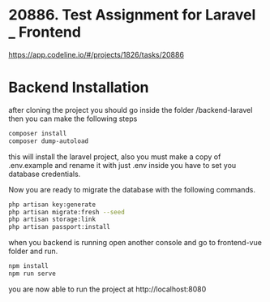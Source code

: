 # 20886. Test Assignment for Laravel _ Frontend

https://app.codeline.io/#/projects/1826/tasks/20886

# Backend Installation

after cloning the project you should go inside the folder /backend-laravel then you can make the following steps

```bash
composer install
composer dump-autoload
```
this will install the laravel project, also you must make a copy of .env.example and rename it with just .env
inside you have to set you database credentials.

Now you are ready to migrate the database with the following commands.

```bash
php artisan key:generate
php artisan migrate:fresh --seed
php artisan storage:link
php artisan passport:install
```

when you backend is running open another console and go to frontend-vue folder and run.

```bash
npm install
npm run serve
```

you are now able to run the project at http://localhost:8080
